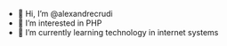 - 👋 Hi, I’m @alexandrecrudi
- 👀 I’m interested in PHP
- 🌱 I’m currently learning technology in internet systems

<!---
alexandrecrudi/alexandrecrudi is a ✨ special ✨ repository because its `README.md` (this file) appears on your GitHub profile.
You can click the Preview link to take a look at your changes.
--->

